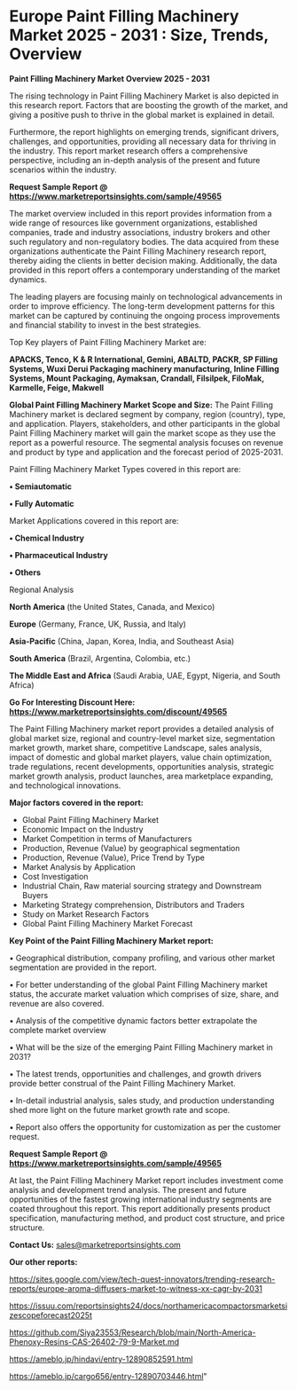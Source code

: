 # Europe Paint Filling Machinery Market 2025 - 2031 : Size, Trends, Overview

<Strong> Paint Filling Machinery Market Overview 2025 - 2031</strong>

The rising technology in Paint Filling Machinery Market is also depicted in this research report. Factors that are boosting the growth of the market, and giving a positive push to thrive in the global market is explained in detail.

Furthermore, the report highlights on emerging trends, significant drivers, challenges, and opportunities, providing all necessary data for thriving in the industry. This report market research offers a comprehensive perspective, including an in-depth analysis of the present and future scenarios within the industry.

<strong>Request Sample Report @ <a href=https://www.marketreportsinsights.com/sample/49565>https://www.marketreportsinsights.com/sample/49565</a></strong>

The market overview included in this report provides information from a wide range of resources like government organizations, established companies, trade and industry associations, industry brokers and other such regulatory and non-regulatory bodies. The data acquired from these organizations authenticate the Paint Filling Machinery research report, thereby aiding the clients in better decision making. Additionally, the data provided in this report offers a contemporary understanding of the market dynamics.

The leading players are focusing mainly on technological advancements in order to improve efficiency. The long-term development patterns for this market can be captured by continuing the ongoing process improvements and financial stability to invest in the best strategies.

Top Key players of Paint Filling Machinery Market are:

<strong>APACKS, Tenco, K & R International, Gemini, ABALTD, PACKR, SP Filling Systems, Wuxi Derui Packaging machinery manufacturing, Inline Filling Systems, Mount Packaging, Aymaksan, Crandall, Filsilpek, FiloMak, Karmelle, Feige, Makwell</strong>

<strong><b>Global Paint Filling Machinery Market Scope and Size:</b></strong>
The Paint Filling Machinery market is declared segment by company, region (country), type, and application. Players, stakeholders, and other participants in the global Paint Filling Machinery market will gain the market scope as they use the report as a powerful resource. The segmental analysis focuses on revenue and product by type and application and the forecast period of 2025-2031.

Paint Filling Machinery Market Types covered in this report are:

<strong>•  Semiautomatic

•  Fully Automatic</strong>

Market Applications covered in this report are:

<strong>•  Chemical Industry

•  Pharmaceutical Industry

•  Others</strong> 

Regional Analysis

<strong>North America</strong> (the United States, Canada, and Mexico)

<strong>Europe</strong> (Germany, France, UK, Russia, and Italy)

<strong>Asia-Pacific</strong> (China, Japan, Korea, India, and Southeast Asia)

<strong>South America</strong> (Brazil, Argentina, Colombia, etc.)

<strong>The Middle East and Africa</strong> (Saudi Arabia, UAE, Egypt, Nigeria, and South Africa)

<strong>Go For Interesting Discount Here: <a href=https://www.marketreportsinsights.com/discount/49565>https://www.marketreportsinsights.com/discount/49565</a></strong>

The Paint Filling Machinery market report provides a detailed analysis of global market size, regional and country-level market size, segmentation market growth, market share, competitive Landscape, sales analysis, impact of domestic and global market players, value chain optimization, trade regulations, recent developments, opportunities analysis, strategic market growth analysis, product launches, area marketplace expanding, and technological innovations.

<strong><b>Major factors covered in the report:</b></strong>
<ul>
  <li>Global Paint Filling Machinery Market </li>
  <li>Economic Impact on the Industry</li>
  <li>Market Competition in terms of Manufacturers</li>
  <li>Production, Revenue (Value) by geographical segmentation</li>
  <li>Production, Revenue (Value), Price Trend by Type</li>
  <li>Market Analysis by Application</li>
  <li>Cost Investigation</li>
  <li>Industrial Chain, Raw material sourcing strategy and Downstream Buyers</li>
  <li>Marketing Strategy comprehension, Distributors and Traders</li>
  <li>Study on Market Research Factors</li>
  <li>Global Paint Filling Machinery Market Forecast</li>
</ul>

<strong><b>Key Point of the Paint Filling Machinery Market report:</b></strong>

• Geographical distribution, company profiling, and various other market segmentation are provided in the report.

• For better understanding of the global Paint Filling Machinery market status, the accurate market valuation which comprises of size, share, and revenue are also covered.

• Analysis of the competitive dynamic factors better extrapolate the complete market overview

• What will be the size of the emerging Paint Filling Machinery market in 2031?

• The latest trends, opportunities and challenges, and growth drivers provide better construal of the Paint Filling Machinery Market.

• In-detail industrial analysis, sales study, and production understanding shed more light on the future market growth rate and scope.

• Report also offers the opportunity for customization as per the customer request.

<strong>Request Sample Report @ <a href=https://www.marketreportsinsights.com/sample/49565>https://www.marketreportsinsights.com/sample/49565</a></strong>

At last, the Paint Filling Machinery Market report includes investment come analysis and development trend analysis. The present and future opportunities of the fastest growing international industry segments are coated throughout this report. This report additionally presents product specification, manufacturing method, and product cost structure, and price structure.

<strong>Contact Us:</strong>
sales@marketreportsinsights.com

<strong>Our other reports:</strong>

<a href=https://sites.google.com/view/tech-quest-innovators/trending-research-reports/europe-aroma-diffusers-market-to-witness-xx-cagr-by-2031>https://sites.google.com/view/tech-quest-innovators/trending-research-reports/europe-aroma-diffusers-market-to-witness-xx-cagr-by-2031</a>

<a href=https://issuu.com/reportsinsights24/docs/northamericacompactorsmarketsizescopeforecast2025t>https://issuu.com/reportsinsights24/docs/northamericacompactorsmarketsizescopeforecast2025t</a>

<a href=https://github.com/Siya23553/Research/blob/main/North-America-Phenoxy-Resins-CAS-26402-79-9-Market.md>https://github.com/Siya23553/Research/blob/main/North-America-Phenoxy-Resins-CAS-26402-79-9-Market.md</a>

<a href=https://ameblo.jp/hindavi/entry-12890852591.html>https://ameblo.jp/hindavi/entry-12890852591.html</a>

<a href=https://ameblo.jp/cargo656/entry-12890703446.html>https://ameblo.jp/cargo656/entry-12890703446.html</a>"
